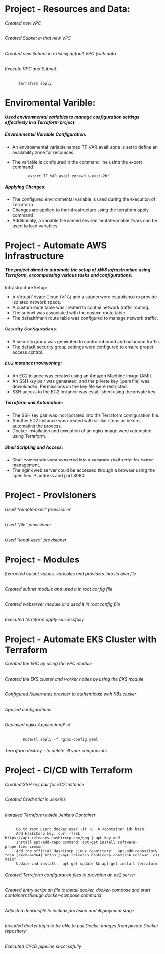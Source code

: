 #  Project -  Resources and Data:
###### Created new VPC
###### Created Subnet in that new VPC
###### Created new Subnet in existing default VPC (with data
######  Execute VPC and Subnet:
          terraform apply


# Enviromental Varible:
##### Used environmental variables to manage configuration settings effectively in a Terraform project:

##### Environmental Variable Configuration:
- An environmental variable named TF_VAR_avail_zone is set to define an availability zone for resources.
- The variable is configured in the command line using the export command:

             export TF_VAR_avail_zone="us-east-2b"
  
##### Applying Changes:
- The configured environmental variable is used during the execution of Terraform.
- Changes are applied to the infrastructure using the terraform apply command.
- Additionally, a variable file named environmental-variable.tfvars can be used to load variables.

# Project - Automate AWS Infrastructure 
##### The project aimed to automate the setup of AWS infrastructure using Terraform, encompassing various tasks and configurations:

Infrastructure Setup:
- A Virtual Private Cloud (VPC) and a subnet were established to provide isolated network space.
- A custom route table was created to control network traffic routing.
- The subnet was associated with the custom route table.
- The default/main route table was configured to manage network traffic.

##### Security Configurations:
- A security group was generated to control inbound and outbound traffic.
- The default security group settings were configured to ensure proper access control.
  
##### EC2 Instance Provisioning:

- An EC2 intance was created using an Amazon Machine Image (AMI).
- An SSH key pair was generated, and the private key (.pem file) was downloaded. Permissions on the key file were restricted.
- SSH access to the EC2 instance was established using the private key.

##### Terraform and Automation:
- The SSH key pair was incorporated into the Terraform configuration file.
- Another EC2 instance was created with similar steps as before, automating the process.
- Docker installation and execution of an nginx image were automated using Terraform.
  
##### Shell Scripting and Access:
- Shell commands were extracted into a separate shell script for better management.
- The nginx web server could be accessed through a browser using the specified IP address and port 8080.

# Project - Provisioners 
###### Used “remote-exec” provisioner
###### Used “file” provisioner
###### Used “local-exec” provisioner


# Project - Modules 
###### Extracted output values, variables and providers into its own file
###### Created subnet module and used it in root config file
###### Created webserver module and used it in root config file
###### Executed terraform apply successfully

# Project - Automate EKS Cluster with Terraform
###### Created the VPC by using the VPC module
###### Created the EKS cluster and worker nodes by using the EKS module
###### Configured Kubernetes provider to authenticate with K8s cluster
###### Applied configurations
###### Deployed nginx Application/Pod
            Kubectl apply -f nginx-config.yaml
###### Terraform destroy - to delete all your components


# Project - CI/CD with Terraform 
###### Created SSH key pair for EC2 Instance
###### Created Credential in Jenkins
###### Installed Terraform inside Jenkins Container
         Go to root user: docker exec -it -u  0 <container id> bash!
         Add HashiCorp key: curl -fsSL https://apt.releases.hashicorp.com/gpg | apt-key add 
         Install apt-add-repo command: apt-get install software-properties-common
         Add the official HashiCorp Linux repository:  apt-add-repository "deb [arch=amd64] https://apt.releases.hashicorp.com$(lsb_release -cs) main"
         Update and install:  apt-get update && apt-get install terraform
###### Created Terraform configuration files to provision an ec2 server
###### Created entry-script.sh file to install docker, docker-compose and start containers through docker-compose command
###### Adjusted Jenkinsfile to include provision and deployment stage
###### Included docker login to be able to pull Docker Images from private Docker repository
###### Executed CI/CD pipeline successfully
